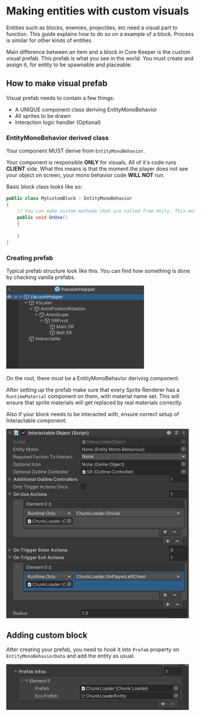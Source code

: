 ﻿# Making entities with custom visuals
Entities such as blocks, enemies, projectiles, etc need a visual part to function. This guide explains how to do so on a example of a block. Process is similar for other kinds of entities

Main difference between an item and a block in Core Keeper is the custom visual prefab. This prefab is what you see in the world. You must create and assign it, for entity to be spawnable and placeable.

## How to make visual prefab
Visual prefab needs to contain a few things:
- A UNIQUE component class deriving EntityMonoBehavior
- All sprites to be drawn
- Interaction logic handler (Optional)

### EntityMonoBehavior derived class

Your component MUST derive from `EntityMonoBehavior`.

Your component is responsible <b>ONLY</b> for visuals. All of it's code runs <b>CLIENT</b> side. What this means is that the moment the player does not see your object on screen, your mono behavior code <b>WILL NOT</b> run.

Basic block class looks like so:
```cs
public class MyCustomBlock : EntityMonoBehavior
{
	// You can make custom methods that are called from Unity. This method, if setup correctly would be called, when user uses your block
    public void OnUse()
    {

    }
}
```

### Creating prefab
Typical prefab structure look like this. You can find how something is done by checking vanilla prefabs.

![Visual Prefab Structure In Unity Editor](../documentation/visual-prefab.png)<br>

On the root, there must be a EntityMonoBehavior deriving component.

After setting up the prefab make sure that every Sprite Renderer has a `RuntimeMaterial` component on them, with material name set. This will ensure that sprite materials will get replaced by real materials correctly.

Also if your block needs to be interacted with, ensure correct setup of Interactable component:

![Interactable component In Unity Editor](../documentation/prefab-interactible.png)<br>

## Adding custom block
After creating your prefab, you need to hook it into `Prefab` property on `EntityMonoBehaviorData` and add the entity as usual.

![Hooking visual prefab](../documentation/visual-prefab-hooked.png)<br>
